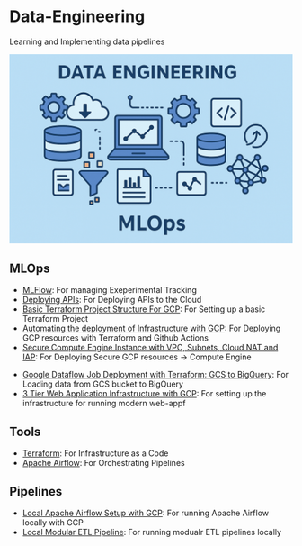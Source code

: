 # Data-Engineering

Learning and Implementing data pipelines

![alt text](assets/preview_image.png)

## MLOps

- [MLFlow](/MLOps/MLFlow/README.md): For managing Exeperimental Tracking
- [Deploying APIs](/MLOps/Deploying_API/README.md): For Deploying APIs to the Cloud
- [Basic Terraform Project Structure For GCP](/MLOps/Cloud/GCP/basic_terraform_project_structure/README.md): For Setting up a basic Terraform Project
- [Automating the deployment of Infrastructure with GCP](/MLOps/Cloud/GCP/IaC_automation/README.md): For Deploying GCP resources with Terraform and Github Actions
- [Secure Compute Engine Instance with VPC, Subnets, Cloud NAT and IAP](/MLOps/Cloud/GCP/private_compute_instance/README.md): For Deploying Secure GCP resources -> Compute Engine
<!-- - [Deploying ML Models with Docker and Kubernets on GCP](/MLOps/Cloud/GCP/deploying_ml_models_with_kubernetes/README.md): For Deploying ML Models to the Cloud -->
- [Google Dataflow Job Deployment with Terraform: GCS to BigQuery](/MLOps/Cloud/GCP/gcp_dataflow/gcs_to_bigquery/README.md): For Loading data from GCS bucket to BigQuery
- [3 Tier Web Application Infrastructure with GCP](/MLOps/Cloud/GCP/3-tier_web_application_architecture/README.md): For setting up the infrastructure for running modern web-appf

## Tools

- [Terraform](/tools/terraform/README.md): For Infrastructure as a Code
- [Apache Airflow](/tools/airflow/1-intro/README.md): For Orchestrating Pipelines


## Pipelines

- [Local Apache Airflow Setup with GCP](/pipelines/gcp_airflow_dag/README.md): For running Apache Airflow locally with GCP
- [Local Modular ETL Pipeline](/pipelines/local_retail_etl_pipeline/README.md): For running modualr ETL pipelines locally